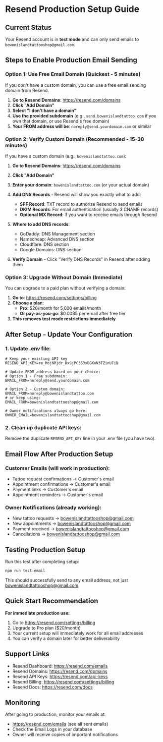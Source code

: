 # Resend Production Setup Guide

## Current Status
Your Resend account is in **test mode** and can only send emails to `bowenislandtattooshop@gmail.com`.

## Steps to Enable Production Email Sending

### Option 1: Use Free Email Domain (Quickest - 5 minutes)
If you don't have a custom domain, you can use a free email sending domain from Resend.

1. **Go to Resend Domains**: https://resend.com/domains
2. **Click "Add Domain"**
3. **Select "I don't have a domain"**
4. **Use the provided subdomain** (e.g., `send.bowenislandtattoo.com` if you own that domain, or use Resend's free domain)
5. **Your FROM address will be**: `noreply@send.yourdomain.com` or similar

### Option 2: Verify Custom Domain (Recommended - 15-30 minutes)
If you have a custom domain (e.g., `bowenislandtattoo.com`):

1. **Go to Resend Domains**: https://resend.com/domains
2. **Click "Add Domain"**
3. **Enter your domain**: `bowenislandtattoo.com` (or your actual domain)
4. **Add DNS Records** - Resend will show you exactly what to add:
   - **SPF Record**: TXT record to authorize Resend to send emails
   - **DKIM Records**: For email authentication (usually 3 CNAME records)
   - **Optional MX Record**: If you want to receive emails through Resend

5. **Where to add DNS records**:
   - GoDaddy: DNS Management section
   - Namecheap: Advanced DNS section
   - Cloudflare: DNS section
   - Google Domains: DNS section

6. **Verify Domain** - Click "Verify DNS Records" in Resend after adding them

### Option 3: Upgrade Without Domain (Immediate)
You can upgrade to a paid plan without verifying a domain:

1. **Go to**: https://resend.com/settings/billing
2. **Choose a plan**:
   - **Pro**: $20/month for 5,000 emails/month
   - **Or pay-as-you-go**: $0.0035 per email after free tier
3. **This removes test mode restrictions immediately**

## After Setup - Update Your Configuration

### 1. Update .env file:
```env
# Keep your existing API key
RESEND_API_KEY=re_MojNRjdr_Dx9jPC3S3xBGKuN3TZinUFiB

# Update FROM address based on your choice:
# Option 1 - Free subdomain:
EMAIL_FROM=noreply@send.yourdomain.com

# Option 2 - Custom domain:
EMAIL_FROM=noreply@bowenislandtattoo.com
# or keep using:
EMAIL_FROM=bowenislandtattooshop@gmail.com

# Owner notifications always go here:
OWNER_EMAIL=bowenislandtattooshop@gmail.com
```

### 2. Clean up duplicate API keys:
Remove the duplicate `RESEND_API_KEY` line in your .env file (you have two).

## Email Flow After Production Setup

### Customer Emails (will work in production):
- Tattoo request confirmations → Customer's email
- Appointment confirmations → Customer's email
- Payment links → Customer's email
- Appointment reminders → Customer's email

### Owner Notifications (already working):
- New tattoo requests → bowenislandtattooshop@gmail.com
- New appointments → bowenislandtattooshop@gmail.com
- Payment received → bowenislandtattooshop@gmail.com
- Cancellations → bowenislandtattooshop@gmail.com

## Testing Production Setup

Run this test after completing setup:
```bash
npm run test:email
```

This should successfully send to any email address, not just bowenislandtattooshop@gmail.com.

## Quick Start Recommendation

**For immediate production use:**
1. Go to https://resend.com/settings/billing
2. Upgrade to Pro plan ($20/month)
3. Your current setup will immediately work for all email addresses
4. You can verify a domain later for better deliverability

## Support Links
- Resend Dashboard: https://resend.com/emails
- Resend Domains: https://resend.com/domains
- Resend API Keys: https://resend.com/api-keys
- Resend Billing: https://resend.com/settings/billing
- Resend Docs: https://resend.com/docs

## Monitoring
After going to production, monitor your emails at:
- https://resend.com/emails (see all sent emails)
- Check the Email Logs in your database
- Owner will receive copies of important notifications